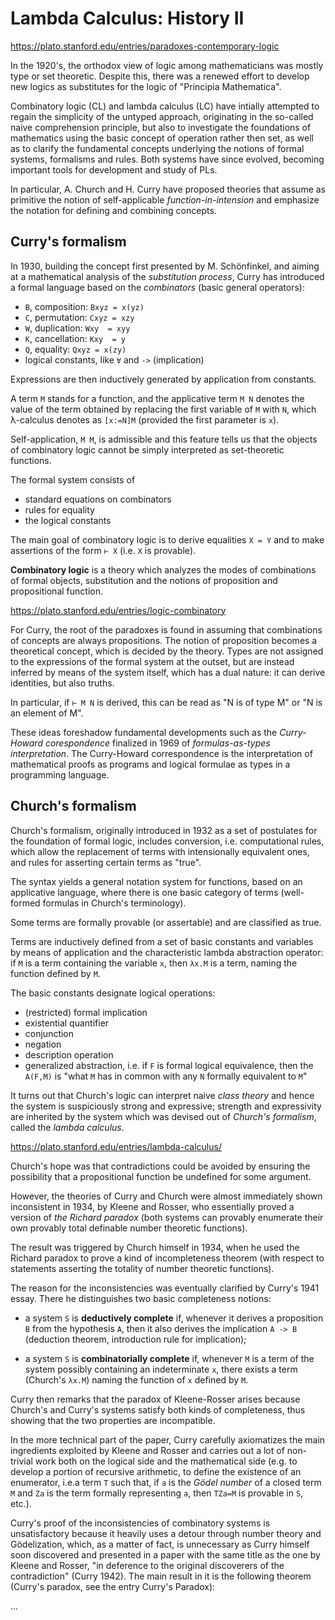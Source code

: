 # Lambda Calculus: History II

https://plato.stanford.edu/entries/paradoxes-contemporary-logic

In the 1920's, the orthodox view of logic among mathematicians was mostly type or set theoretic. Despite this, there was a renewed effort to develop new logics as substitutes for the logic of "Principia Mathematica".

Combinatory logic (CL) and lambda calculus (LC) have intially attempted to regain the simplicity of the untyped approach, originating in the so-called naive comprehension principle, but also to investigate the foundations of mathematics using the basic concept of operation rather then set, as well as to clarify the fundamental concepts underlying the notions of formal systems, formalisms and rules. Both systems have since evolved, becoming important tools for development and study of PLs.

In particular, A. Church and H. Curry have proposed theories that assume as primitive the notion of self-applicable *function-in-intension* and emphasize the notation for defining and combining concepts.

## Curry's formalism

In 1930, building the concept first presented by M. Schönfinkel, and aiming at a mathematical analysis of the *substitution process*, Curry has introduced a formal language based on the *combinators* (basic general operators):

- `B`, composition:  `Bxyz = x(yz)`
- `C`, permutation:  `Cxyz = xzy`
- `W`, duplication:  `Wxy  = xyy`
- `K`, cancellation: `Kxy  = y`
- `Q`, equality:     `Qxyz = x(zy)`
- logical constants, like `∀` and `->` (implication)

Expressions are then inductively generated by application from constants.

A term `M` stands for a function, and the applicative term `M N` denotes the value of the term obtained by replacing the first variable of `M` with `N`, which λ-calculus denotes as `[x:=N]M` (provided the first parameter is `x`).

Self-application, `M M`, is admissible and this feature tells us that the objects of combinatory logic cannot be simply interpreted as set-theoretic functions.

The formal system consists of
- standard equations on combinators
- rules for equality
- the logical constants

The main goal of combinatory logic is to derive equalities `X = Y` and to make assertions of the form `⊢ X` (i.e. `X` is provable).

**Combinatory logic** is a theory which analyzes the modes of combinations of formal objects, substitution and the notions of proposition and propositional function.

https://plato.stanford.edu/entries/logic-combinatory

For Curry, the root of the paradoxes is found in assuming that combinations of concepts are always propositions. The notion of proposition becomes a theoretical concept, which is decided by the theory. Types are not assigned to the expressions of the formal system at the outset, but are instead inferred by means of the system itself, which has a dual nature: it can derive identities, but also truths.

In particular, if `⊢ M N` is derived, this can be read as "N is of type M" or "N is an element of M".

These ideas foreshadow fundamental developments such as the *Curry-Howard corespondence* finalized in 1969 of *formulas-as-types interpretation*. The Curry-Howard correspondence is the interpretation of mathematical proofs as programs and logical formulae as types in a programming language.

## Church's formalism

Church's formalism, originally introduced in 1932 as a set of postulates for the foundation of formal logic, includes conversion, i.e. computational rules, which allow the replacement of terms with intensionally equivalent ones, and rules for asserting certain terms as "true".

The syntax yields a general notation system for functions, based on an applicative language, where there is one basic category of terms (well-formed formulas in Church's terminology).

Some terms are formally provable (or assertable) and are classified as true.

Terms are inductively defined from a set of basic constants and variables by means of application and the characteristic lambda abstraction operator: if `M` is a term containing the variable `x`, then `λx.M` is a term, naming the function defined by `M`.

The basic constants designate logical operations:
- (restricted) formal implication
- existential quantifier
- conjunction
- negation
- description operation
- generalized abstraction, i.e. if `F` is formal logical equivalence, then the `A(F,M)` is "what `M` has in common with any `N` formally equivalent to `M`"


It turns out that Church's logic can interpret naive *class theory* and hence the system is suspiciously strong and expressive; strength and expressivity are inherited by the system which was devised out of *Church's formalism*, called the *lambda calculus*.

https://plato.stanford.edu/entries/lambda-calculus/

Church's hope was that contradictions could be avoided by ensuring the possibility that a propositional function be undefined for some argument.

However, the theories of Curry and Church were almost immediately shown inconsistent in 1934, by Kleene and Rosser, who essentially proved a version of *the Richard paradox* (both systems can provably enumerate their own provably total definable number theoretic functions).

The result was triggered by Church himself in 1934, when he used the Richard paradox to prove a kind of incompleteness theorem (with respect to statements asserting the totality of number theoretic functions).

The reason for the inconsistencies was eventually clarified by Curry's 1941 essay. There he distinguishes two basic completeness notions:

* a system `S` is **deductively complete** if, whenever it derives a proposition `B` from the hypothesis `A`, then it also derives the implication `A -> B` (deduction theorem, introduction rule for implication);

* a system `S` is **combinatorially complete**  if, whenever `M` is a term of the system possibly containing an indeterminate `x`, there exists a term (Church's `λx.M`) naming the function of `x` defined by `M`.

Curry then remarks that the paradox of Kleene-Rosser arises because Church's and Curry's systems satisfy both kinds of completeness, thus showing that the two properties are incompatible.

In the more technical part of the paper, Curry carefully axiomatizes the main ingredients exploited by Kleene and Rosser and carries out a lot of non-trivial work both on the logical side and the mathematical side (e.g. to develop a portion of recursive arithmetic, to define the existence of an enumerator, i.e.a term `T` such that, if `a` is the *Gödel number* of a closed term `M` and `Za` is the term formally representing `a`, then `TZa=M` is provable in `S`, etc.).

Curry's proof of the inconsistencies of combinatory systems is unsatisfactory because it heavily uses a detour through number theory and Gödelization, which, as a matter of fact, is unnecessary as Curry himself soon discovered and presented in a paper with the same title as the one by Kleene and Rosser, "in deference to the original discoverers of the contradiction" (Curry 1942). The main result in it is the following theorem (Curry's paradox, see the entry Curry's Paradox):

…
